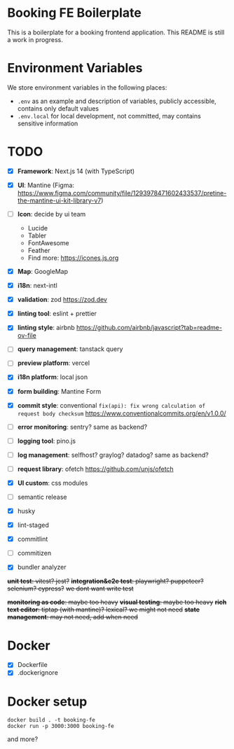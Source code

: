 # Booking FE Boilerplate

This is a boilerplate for a booking frontend application. This README is still a work in progress.

# Environment Variables
We store environment variables in the following places:
- `.env` as an example and description of variables, publicly accessible, contains only default values
- `.env.local` for local development, not committed, may contains sensitive information

# TODO
- [x] **Framework**: Next.js 14 (with TypeScript)
- [x] **UI**: Mantine (Figma: https://www.figma.com/community/file/1293978471602433537/pretine-the-mantine-ui-kit-library-v7)
- [ ] **Icon**: decide by ui team
  - Lucide
  - Tabler
  - FontAwesome
  - Feather
  - Find more: https://icones.js.org
- [x] **Map**: GoogleMap
- [x] **i18n**: next-intl
- [x] **validation**: zod https://zod.dev
- [x] **linting tool**: eslint + prettier
- [x] **linting style**: airbnb https://github.com/airbnb/javascript?tab=readme-ov-file
- [ ] **query management**: tanstack query
- [ ] **preview platform**: vercel


- [x] **i18n platform**: local json
- [x] **form building**: Mantine Form
- [x] **commit style**: conventional `fix(api): fix wrong calculation of request body checksum` https://www.conventionalcommits.org/en/v1.0.0/
- [ ] **error monitoring**: sentry? same as backend?
- [ ] **logging tool**: pino.js
- [ ] **log management**: selfhost? graylog? datadog? same as backend?
- [ ] **request library**: ofetch https://github.com/unjs/ofetch
- [x] **UI custom**: css modules

- [ ] semantic release
- [x] husky
- [x] lint-staged
- [x] commitlint
- [ ] commitizen
- [x] bundler analyzer

~~**unit test**: vitest? jest?~~
~~**integration&e2e test**: playwright?  puppeteer? selenium? cypress?~~
~~we dont want write test~~

~~**monitoring as code**: maybe too heavy~~
~~**visual testing**: maybe too heavy~~
~~**rich text editor**: tiptap (with mantine)? lexical? we might not need~~ 
~~**state management**: may not need, add when need~~

# Docker
- [x] Dockerfile
- [x] .dockerignore

# Docker setup
```
docker build . -t booking-fe
docker run -p 3000:3000 booking-fe
```

and more?
